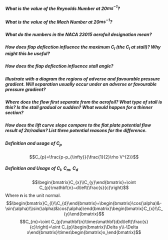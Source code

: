 ##### What is the value of the Reynolds Number at 20$ms^{-1}$?
##### What is the value of the Mach Number at 20$ms^{-1}$?
##### What do the numbers in the NACA 23015 aerofoil designation mean?
##### How does flap deflection influence the maximum $C_{l}$ (the $C_{l}$ at stall)? Why might this be useful?
##### How does the flap deflection influence stall angle?
##### Illustrate with a diagram the regions of adverse and favourable pressure gradient. Will separation usually occur under an adverse or favourable pressure gradient?
##### Where does the flow first separate from the aerofoil? What type of stall is this? Is the stall gradual or sudden? What would happen for a thinner section?
##### How does the lift curve slope compare to the flat plate potential flow result of $2\pi$/radian? List three potential reasons for the difference.
##### Definition and usage of $C_{p}$
$$C_{p}=\frac{p-p_{\infty}}{\frac{1}{2}\rho V^{2}}$$
##### Definition and Usage of $C_{l},~C_{m},~C_{d}$
$$\begin{bmatrix}C_{x}\\C_{y}\end{bmatrix}=\oint C_{p}\mathbf{n}~d\left(\frac{s}{c}\right)$$
Where $\mathbf{n}$ is the unit normal.
$$\begin{bmatrix}C_{l}\\C_{d}\end{bmatrix}=\begin{bmatrix}\cos(\alpha)&-\sin(\alpha)\\\sin(\alpha)&\cos(\alpha)\end{bmatrix}\begin{bmatrix}C_{x}\\C_{y}\end{bmatrix}$$
$$C_{m}=\oint C_{p}\mathbf{n}\times\mathbf{d}d\left(\frac{s}{c}\right)=\oint C_{p}\begin{bmatrix}\Delta y\\-\Delta x\end{bmatrix}\times\begin{bmatrix}x_\end{bmatrix}$$